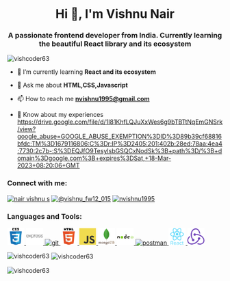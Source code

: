 <h1 align="center">Hi 👋, I'm Vishnu Nair</h1>
<h3 align="center">A passionate frontend developer from India. Currently learning the beautiful React library and its ecosystem</h3>

<p align="left"> <img src="https://komarev.com/ghpvc/?username=vishcoder63&label=Profile%20views&color=0e75b6&style=flat" alt="vishcoder63" /> </p>

- 🌱 I’m currently learning **React and its ecosystem**

- 💬 Ask me about **HTML,CSS,Javascript**

- 📫 How to reach me **nvishnu1995@gmail.com**

- 📄 Know about my experiences https://drive.google.com/file/d/1I81KhfLQJuXxWes6g9bTBTtNqEmGNSrk/view?google_abuse=GOOGLE_ABUSE_EXEMPTION%3DID%3D89b39cf68816bfdc:TM%3D1679116806:C%3Dr:IP%3D2405:201:402b:28ed:78aa:4ea4:7730:2c7b-:S%3DEQJfO9TesyIsbGSQCxNodSk%3B+path%3D/%3B+domain%3Dgoogle.com%3B+expires%3DSat,+18-Mar-2023+08:20:06+GMT

<h3 align="left">Connect with me:</h3>
<p align="left">
<a href="https://linkedin.com/in/nair vishnu s" target="blank"><img align="center" src="https://raw.githubusercontent.com/rahuldkjain/github-profile-readme-generator/master/src/images/icons/Social/linked-in-alt.svg" alt="nair vishnu s" height="30" width="40" /></a>
<a href="https://www.hackerrank.com/@vishnu_fw12_015" target="blank"><img align="center" src="https://raw.githubusercontent.com/rahuldkjain/github-profile-readme-generator/master/src/images/icons/Social/hackerrank.svg" alt="@vishnu_fw12_015" height="30" width="40" /></a>
<a href="https://www.leetcode.com/nvishnu1995" target="blank"><img align="center" src="https://raw.githubusercontent.com/rahuldkjain/github-profile-readme-generator/master/src/images/icons/Social/leet-code.svg" alt="nvishnu1995" height="30" width="40" /></a>
</p>

<h3 align="left">Languages and Tools:</h3>
<p align="left"> <a href="https://www.w3schools.com/css/" target="_blank" rel="noreferrer"> <img src="https://raw.githubusercontent.com/devicons/devicon/master/icons/css3/css3-original-wordmark.svg" alt="css3" width="40" height="40"/> </a> <a href="https://expressjs.com" target="_blank" rel="noreferrer"> <img src="https://raw.githubusercontent.com/devicons/devicon/master/icons/express/express-original-wordmark.svg" alt="express" width="40" height="40"/> </a> <a href="https://git-scm.com/" target="_blank" rel="noreferrer"> <img src="https://www.vectorlogo.zone/logos/git-scm/git-scm-icon.svg" alt="git" width="40" height="40"/> </a> <a href="https://www.w3.org/html/" target="_blank" rel="noreferrer"> <img src="https://raw.githubusercontent.com/devicons/devicon/master/icons/html5/html5-original-wordmark.svg" alt="html5" width="40" height="40"/> </a> <a href="https://developer.mozilla.org/en-US/docs/Web/JavaScript" target="_blank" rel="noreferrer"> <img src="https://raw.githubusercontent.com/devicons/devicon/master/icons/javascript/javascript-original.svg" alt="javascript" width="40" height="40"/> </a> <a href="https://www.mongodb.com/" target="_blank" rel="noreferrer"> <img src="https://raw.githubusercontent.com/devicons/devicon/master/icons/mongodb/mongodb-original-wordmark.svg" alt="mongodb" width="40" height="40"/> </a> <a href="https://nodejs.org" target="_blank" rel="noreferrer"> <img src="https://raw.githubusercontent.com/devicons/devicon/master/icons/nodejs/nodejs-original-wordmark.svg" alt="nodejs" width="40" height="40"/> </a> <a href="https://postman.com" target="_blank" rel="noreferrer"> <img src="https://www.vectorlogo.zone/logos/getpostman/getpostman-icon.svg" alt="postman" width="40" height="40"/> </a> <a href="https://reactjs.org/" target="_blank" rel="noreferrer"> <img src="https://raw.githubusercontent.com/devicons/devicon/master/icons/react/react-original-wordmark.svg" alt="react" width="40" height="40"/> </a> <a href="https://redux.js.org" target="_blank" rel="noreferrer"> <img src="https://raw.githubusercontent.com/devicons/devicon/master/icons/redux/redux-original.svg" alt="redux" width="40" height="40"/> </a> </p>

<p><img align="left" src="https://github-readme-stats.vercel.app/api/top-langs?username=vishcoder63&show_icons=true&locale=en&layout=compact" alt="vishcoder63" /></p>

<p>&nbsp;<img align="center" src="https://github-readme-stats.vercel.app/api?username=vishcoder63&show_icons=true&locale=en" alt="vishcoder63" /></p>

<p><img align="center" src="https://github-readme-streak-stats.herokuapp.com/?user=vishcoder63&" alt="vishcoder63" /></p>
